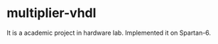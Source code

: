multiplier-vhdl
===============
It is a academic project in hardware lab. Implemented it on Spartan-6.
